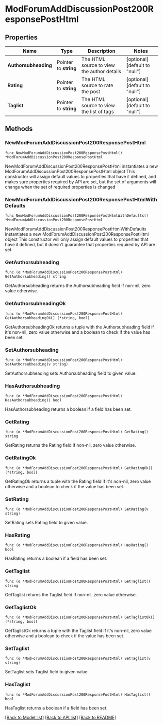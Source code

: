 # ModForumAddDiscussionPost200ResponsePostHtml

## Properties

Name | Type | Description | Notes
------------ | ------------- | ------------- | -------------
**Authorsubheading** | Pointer to **string** | The HTML source to view the author details | [optional] [default to "null"]
**Rating** | Pointer to **string** | The HTML source to rate the post | [optional] [default to "null"]
**Taglist** | Pointer to **string** | The HTML source to view the list of tags | [optional] [default to "null"]

## Methods

### NewModForumAddDiscussionPost200ResponsePostHtml

`func NewModForumAddDiscussionPost200ResponsePostHtml() *ModForumAddDiscussionPost200ResponsePostHtml`

NewModForumAddDiscussionPost200ResponsePostHtml instantiates a new ModForumAddDiscussionPost200ResponsePostHtml object
This constructor will assign default values to properties that have it defined,
and makes sure properties required by API are set, but the set of arguments
will change when the set of required properties is changed

### NewModForumAddDiscussionPost200ResponsePostHtmlWithDefaults

`func NewModForumAddDiscussionPost200ResponsePostHtmlWithDefaults() *ModForumAddDiscussionPost200ResponsePostHtml`

NewModForumAddDiscussionPost200ResponsePostHtmlWithDefaults instantiates a new ModForumAddDiscussionPost200ResponsePostHtml object
This constructor will only assign default values to properties that have it defined,
but it doesn't guarantee that properties required by API are set

### GetAuthorsubheading

`func (o *ModForumAddDiscussionPost200ResponsePostHtml) GetAuthorsubheading() string`

GetAuthorsubheading returns the Authorsubheading field if non-nil, zero value otherwise.

### GetAuthorsubheadingOk

`func (o *ModForumAddDiscussionPost200ResponsePostHtml) GetAuthorsubheadingOk() (*string, bool)`

GetAuthorsubheadingOk returns a tuple with the Authorsubheading field if it's non-nil, zero value otherwise
and a boolean to check if the value has been set.

### SetAuthorsubheading

`func (o *ModForumAddDiscussionPost200ResponsePostHtml) SetAuthorsubheading(v string)`

SetAuthorsubheading sets Authorsubheading field to given value.

### HasAuthorsubheading

`func (o *ModForumAddDiscussionPost200ResponsePostHtml) HasAuthorsubheading() bool`

HasAuthorsubheading returns a boolean if a field has been set.

### GetRating

`func (o *ModForumAddDiscussionPost200ResponsePostHtml) GetRating() string`

GetRating returns the Rating field if non-nil, zero value otherwise.

### GetRatingOk

`func (o *ModForumAddDiscussionPost200ResponsePostHtml) GetRatingOk() (*string, bool)`

GetRatingOk returns a tuple with the Rating field if it's non-nil, zero value otherwise
and a boolean to check if the value has been set.

### SetRating

`func (o *ModForumAddDiscussionPost200ResponsePostHtml) SetRating(v string)`

SetRating sets Rating field to given value.

### HasRating

`func (o *ModForumAddDiscussionPost200ResponsePostHtml) HasRating() bool`

HasRating returns a boolean if a field has been set.

### GetTaglist

`func (o *ModForumAddDiscussionPost200ResponsePostHtml) GetTaglist() string`

GetTaglist returns the Taglist field if non-nil, zero value otherwise.

### GetTaglistOk

`func (o *ModForumAddDiscussionPost200ResponsePostHtml) GetTaglistOk() (*string, bool)`

GetTaglistOk returns a tuple with the Taglist field if it's non-nil, zero value otherwise
and a boolean to check if the value has been set.

### SetTaglist

`func (o *ModForumAddDiscussionPost200ResponsePostHtml) SetTaglist(v string)`

SetTaglist sets Taglist field to given value.

### HasTaglist

`func (o *ModForumAddDiscussionPost200ResponsePostHtml) HasTaglist() bool`

HasTaglist returns a boolean if a field has been set.


[[Back to Model list]](../README.md#documentation-for-models) [[Back to API list]](../README.md#documentation-for-api-endpoints) [[Back to README]](../README.md)


